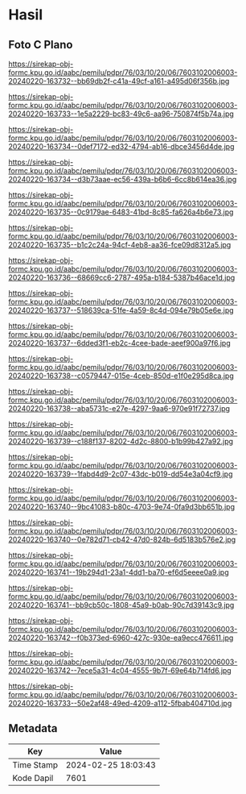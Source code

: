 # Hasil

## Foto C Plano

https://sirekap-obj-formc.kpu.go.id/aabc/pemilu/pdpr/76/03/10/20/06/7603102006003-20240220-163732--bb69db2f-c41a-49cf-a161-a495d06f356b.jpg

https://sirekap-obj-formc.kpu.go.id/aabc/pemilu/pdpr/76/03/10/20/06/7603102006003-20240220-163733--1e5a2229-bc83-49c6-aa96-750874f5b74a.jpg

https://sirekap-obj-formc.kpu.go.id/aabc/pemilu/pdpr/76/03/10/20/06/7603102006003-20240220-163734--0def7172-ed32-4794-ab16-dbce3456d4de.jpg

https://sirekap-obj-formc.kpu.go.id/aabc/pemilu/pdpr/76/03/10/20/06/7603102006003-20240220-163734--d3b73aae-ec56-439a-b6b6-6cc8b614ea36.jpg

https://sirekap-obj-formc.kpu.go.id/aabc/pemilu/pdpr/76/03/10/20/06/7603102006003-20240220-163735--0c9179ae-6483-41bd-8c85-fa626a4b6e73.jpg

https://sirekap-obj-formc.kpu.go.id/aabc/pemilu/pdpr/76/03/10/20/06/7603102006003-20240220-163735--b1c2c24a-94cf-4eb8-aa36-fce09d8312a5.jpg

https://sirekap-obj-formc.kpu.go.id/aabc/pemilu/pdpr/76/03/10/20/06/7603102006003-20240220-163736--68669cc6-2787-495a-b184-5387b46ace1d.jpg

https://sirekap-obj-formc.kpu.go.id/aabc/pemilu/pdpr/76/03/10/20/06/7603102006003-20240220-163737--518639ca-51fe-4a59-8c4d-094e79b05e6e.jpg

https://sirekap-obj-formc.kpu.go.id/aabc/pemilu/pdpr/76/03/10/20/06/7603102006003-20240220-163737--6dded3f1-eb2c-4cee-bade-aeef900a97f6.jpg

https://sirekap-obj-formc.kpu.go.id/aabc/pemilu/pdpr/76/03/10/20/06/7603102006003-20240220-163738--c0579447-015e-4ceb-850d-e1f0e295d8ca.jpg

https://sirekap-obj-formc.kpu.go.id/aabc/pemilu/pdpr/76/03/10/20/06/7603102006003-20240220-163738--aba5731c-e27e-4297-9aa6-970e91f72737.jpg

https://sirekap-obj-formc.kpu.go.id/aabc/pemilu/pdpr/76/03/10/20/06/7603102006003-20240220-163739--c188f137-8202-4d2c-8800-b1b99b427a92.jpg

https://sirekap-obj-formc.kpu.go.id/aabc/pemilu/pdpr/76/03/10/20/06/7603102006003-20240220-163739--1fabd4d9-2c07-43dc-b019-dd54e3a04cf9.jpg

https://sirekap-obj-formc.kpu.go.id/aabc/pemilu/pdpr/76/03/10/20/06/7603102006003-20240220-163740--9bc41083-b80c-4703-9e74-0fa9d3bb651b.jpg

https://sirekap-obj-formc.kpu.go.id/aabc/pemilu/pdpr/76/03/10/20/06/7603102006003-20240220-163740--0e782d71-cb42-47d0-824b-6d5183b576e2.jpg

https://sirekap-obj-formc.kpu.go.id/aabc/pemilu/pdpr/76/03/10/20/06/7603102006003-20240220-163741--19b294d1-23a1-4dd1-ba70-ef6d5eeee0a9.jpg

https://sirekap-obj-formc.kpu.go.id/aabc/pemilu/pdpr/76/03/10/20/06/7603102006003-20240220-163741--bb9cb50c-1808-45a9-b0ab-90c7d39143c9.jpg

https://sirekap-obj-formc.kpu.go.id/aabc/pemilu/pdpr/76/03/10/20/06/7603102006003-20240220-163742--f0b373ed-6960-427c-930e-ea9ecc476611.jpg

https://sirekap-obj-formc.kpu.go.id/aabc/pemilu/pdpr/76/03/10/20/06/7603102006003-20240220-163742--7ece5a31-4c04-4555-9b7f-69e64b714fd6.jpg

https://sirekap-obj-formc.kpu.go.id/aabc/pemilu/pdpr/76/03/10/20/06/7603102006003-20240220-163733--50e2af48-49ed-4209-a112-5fbab404710d.jpg


## Metadata

| Key        | Value               |
| ---------- | ------------------- |
| Time Stamp | 2024-02-25 18:03:43 |
| Kode Dapil | 7601                |



